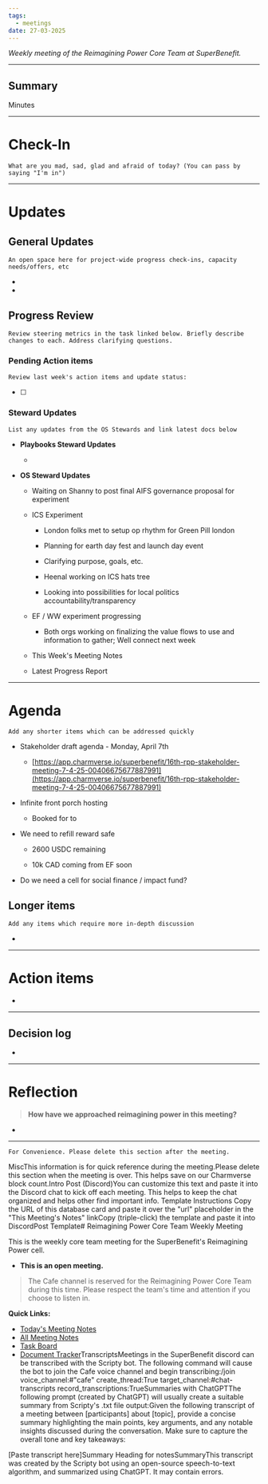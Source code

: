 ```yaml
---
tags:
  - meetings
date: 27-03-2025
---
```

_Weekly meeting of the Reimagining Power Core Team at SuperBenefit._

---

## Summary

Minutes 

---

# Check-In

`What are you mad, sad, glad and afraid of today? (You can pass by saying "I'm in")`

---

# Updates

## General Updates

`An open space here for project-wide progress check-ins, capacity needs/offers, etc`

-  

- 

## Progress Review

`Review steering metrics in the task linked below. Briefly describe changes to each. Address clarifying questions.`

   

### Pending Action items

`Review last week's action items and update status:`

- [ ]  

### Steward Updates

`List any updates from the OS Stewards and link latest docs below`

- **Playbooks Steward Updates**

  - 

- **OS Steward Updates**

  - Waiting on Shanny to post final AIFS governance proposal for experiment

  - ICS Experiment 

    - London folks met to setup op rhythm for Green Pill london

    - Planning for earth day fest and launch day event

    - Clarifying purpose, goals, etc.

    - Heenal working on ICS hats tree

    - Looking into possibilities for local politics accountability/transparency

  - EF / WW experiment progressing

    - Both orgs working on finalizing the value flows to use and information to gather; Well connect next week

  - This Week's Meeting Notes

  - Latest Progress Report

---

# Agenda

`Add any shorter items which can be addressed quickly`

- Stakeholder draft agenda - Monday, April 7th

  -  [https://app.charmverse.io/superbenefit/16th-rpp-stakeholder-meeting-7-4-25-00406675677887991](https://app.charmverse.io/superbenefit/16th-rpp-stakeholder-meeting-7-4-25-00406675677887991)

- Infinite front porch hosting

  - Booked for to

- We need to refill reward safe

  - 2600 USDC remaining

  - 10k CAD coming from EF soon

- Do we need a cell for social finance / impact fund?

## Longer items

`Add any items which require more in-depth discussion`

- 

---

# Action items

- 

---

## Decision log

-    

---

# Reflection 

> **How have we approached reimagining power in this meeting?**

-  

---

`For Convenience. Please delete this section after the meeting.`

MiscThis information is for quick reference during the meeting.Please delete this section when the meeting is over. This helps save on our Charmverse block count.Intro Post (Discord)You can customize this text and paste it into the Discord chat to kick off each meeting. This helps to keep the chat organized and helps other find important info. Template Instructions Copy the URL of this database card and paste it over the "url" placeholder in the "This Meeting's Notes" linkCopy (triple-click) the template and paste it into DiscordPost Template# Reimagining Power Core Team Weekly Meeting

This is the weekly core team meeting for the SuperBenefit's Reimagining Power cell.

- __This is an **open** meeting.__  
> The Cafe channel is reserved for the Reimagining Power Core Team during this time. Please respect the team's time and attention if you choose to listen in.

**Quick Links:**
- [Today's Meeting Notes](url)  
- [All Meeting Notes](https://app.charmverse.io/superbenefit/meeting-notes-reimagining-power-9995214806368862)  
- [Task Board](https://app.charmverse.io/superbenefit/task-board-reimagining-power-18270894134568505)
- [Document Tracker](https://app.charmverse.io/superbenefit/documents-reimagining-power-8236079332321762)TranscriptsMeetings in the SuperBenefit discord can be transcribed with the Scripty bot. The following command will cause the bot to join the Cafe voice channel and begin transcribing:/join voice_channel:#"cafe" create_thread:True target_channel:#chat-transcripts record_transcriptions:TrueSummaries with ChatGPTThe following prompt (created by ChatGPT) will usually create a suitable summary from Scripty's .txt file output:Given the following transcript of a meeting between [participants] about [topic], provide a concise summary highlighting the main points, key arguments, and any notable insights discussed during the conversation. Make sure to capture the overall tone and key takeaways:

[Paste transcript here]Summary Heading for notesSummaryThis transcript was created by the Scripty bot using an open-source speech-to-text algorithm, and summarized using ChatGPT. It may contain errors.<Paste summary here>

# 